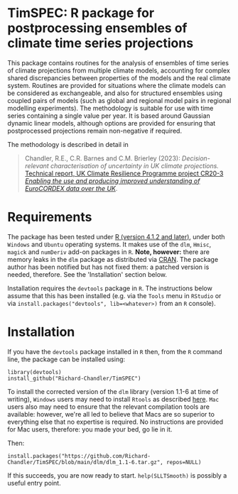 # TimSPEC: R package for postprocessing ensembles of climate time series projections

This package contains routines for the analysis of ensembles of time series of climate projections 
from multiple climate models, accounting for complex shared discrepancies between properties of the models
and the real climate system. Routines are provided for situations where the climate models can be considered 
as exchangeable, and also for structured ensembles using coupled pairs of models (such as global and regional 
model pairs in regional modelling experiments). The methodology is suitable for use with time series 
containing a single value per year. It is based around Gaussian dynamic linear models, although options are 
provided for ensuring that postprocessed projections remain non-negative if required. 

The methodology is described in detail in 

> Chandler, R.E., C.R. Barnes and C.M. Brierley (2023): _Decision-relevant characterisation of uncertainty in UK climate projections._ 
[Technical report, UK Climate Resilience Programme project CR20-3 _Enabling the use and producing improved understanding of EuroCORDEX data over the UK_](https://www.ucl.ac.uk/statistics/sites/statistics/files/projectionuncertainty.pdf).

# Requirements

The package has been tested under [R (version 4.1.2 and later)](https://www.r-project.org/), under both `Windows` and `Ubuntu` operating systems. 
It makes use of the `dlm`, `Hmisc`, `magick` and `numDeriv` add-on packages in `R`. **Note, however:** there are memory leaks in the `dlm` package as 
distributed via [CRAN](https://cloud.r-project.org/web/packages/dlm/index.html). The package author has been notified but has not fixed them: 
a patched version is needed, therefore. See the 'Installation' section below. 

Installation requires the `devtools` package in `R`. The instructions below assume that this has been installed (e.g. via the `Tools` menu in `RStudio` or via `install.packages("devtools", lib=<whatever>)` from an `R` console).  

# Installation

If you have the `devtools` package installed in `R` then, from the `R` command line, the package can be installed using:

```
library(devtools)
install_github("Richard-Chandler/TimSPEC")
```

To install the corrected version of the `dlm` library (version 1.1-6 at time of writing), `Windows` users may need to install `Rtools` as described [here](https://cran.r-project.org/bin/windows/Rtools/). `Mac` users also may need to ensure that the relevant compilation tools are available: however, we're all led to believe that Macs are so superior to everything else that no expertise is required. No instructions are provided for Mac users, therefore: you made your bed, go lie in it.

Then:

```
install.packages("https://github.com/Richard-Chandler/TimSPEC/blob/main/dlm/dlm_1.1-6.tar.gz", repos=NULL)
```

If this succeeds, you are now ready to start. `help(SLLTSmooth)` is possibly a useful entry point. 
